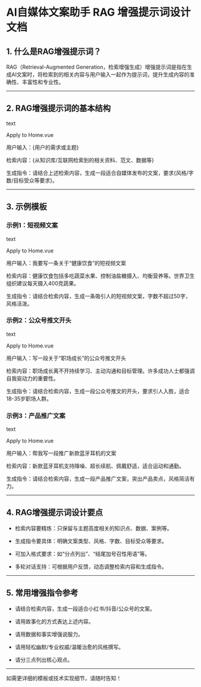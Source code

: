 # AI自媒体文案助手 RAG 增强提示词设计文档

## 1. 什么是RAG增强提示词？

RAG（Retrieval-Augmented Generation，检索增强生成）增强提示词是指在生成AI文案时，将检索到的相关内容与用户输入一起作为提示词，提升生成内容的准确性、丰富性和专业性。

------

## 2. RAG增强提示词的基本结构

text

Apply to Home.vue

用户输入：{用户的需求或主题}

检索内容：{从知识库/互联网检索到的相关资料、范文、数据等}

生成指令：请结合上述检索内容，生成一段适合自媒体发布的文案，要求{风格/字数/目标受众等要求}。

------

## 3. 示例模板

### 示例1：短视频文案

text

Apply to Home.vue

用户输入：我要写一条关于“健康饮食”的短视频文案

检索内容：健康饮食包括多吃蔬菜水果、控制油盐糖摄入、均衡营养等。世界卫生组织建议每天摄入400克蔬果。

生成指令：请结合检索内容，生成一条吸引人的短视频文案，字数不超过50字，风格活泼。

### 示例2：公众号推文开头

text

Apply to Home.vue

用户输入：写一段关于“职场成长”的公众号推文开头

检索内容：职场成长离不开持续学习、主动沟通和目标管理。许多成功人士都强调自我驱动力的重要性。

生成指令：请结合检索内容，生成一段公众号推文的开头，要求引人入胜，适合18-35岁职场人群。

### 示例3：产品推广文案

text

Apply to Home.vue

用户输入：帮我写一段推广新款蓝牙耳机的文案

检索内容：新款蓝牙耳机支持降噪、超长续航、佩戴舒适，适合运动和通勤。

生成指令：请结合检索内容，生成一段产品推广文案，突出产品卖点，风格简洁有力。

------

## 4. RAG增强提示词设计要点

- 检索内容要精炼：只保留与主题高度相关的知识点、数据、案例等。

- 生成指令要具体：明确文案类型、风格、字数、目标受众等要求。

- 可加入格式要求：如“分点列出”、“结尾加号召性用语”等。

- 多轮对话支持：可根据用户反馈，动态调整检索内容和生成指令。

------

## 5. 常用增强指令参考

- 请结合检索内容，生成一段适合小红书/抖音/公众号的文案。

- 请用故事化的方式表达上述内容。

- 请用数据和事实增强说服力。

- 请用轻松幽默/专业权威/温暖治愈的风格撰写。

- 请分三点列出核心观点。

------

如需更详细的模板或技术实现细节，请随时告知！